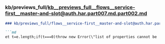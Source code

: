 ### kb/previews_full/kb__previews_full__flows__service-first__master-and-slot@auth.har.part007.md.part002.md

```md
### kb/previews_full/flows__service-first__master-and-slot@auth.har.part007.md (part 002)

```md
et t=e.length;if(t===0)throw new Error(\"list of properties cannot be
```

```

```
